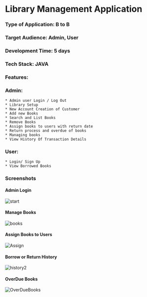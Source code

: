 # Library Management Application
### Type of Application: B to B
### Target Audience: Admin, User
### Development Time: 5 days
### Tech Stack: JAVA

### Features:
### Admin:
	* Admin user Login / Log Out
	* Library Setup
	* New Account Creation of Customer
	* Add new Books
	* Search and List Books
	* Remove Books
	* Assign books to users with return date
	* Return process and overdue of books
	* Managing books
	* View History Of Transaction Details 
	
### User:
	* Login/ Sign Up
	* View Borrowed Books

### Screenshots
#### Admin Login
![start](https://github.com/Nivetha42/LibraryManagement/assets/143746667/d9f61943-2fa2-403e-a686-dc200a7b303b)
#### Manage Books
![books](https://github.com/Nivetha42/LibraryManagement/assets/143746667/3dff63fe-21fb-4355-8b12-4ee40c16b43c)
#### Assign Books to Users
![Assign](https://github.com/Nivetha42/LibraryManagement/assets/143746667/bdafac8f-de0c-41b6-b438-9abcaaf709ca)
#### Borrow or Return History
![history2](https://github.com/Nivetha42/LibraryManagement/assets/143746667/5e429b08-962c-4709-9682-e42d655c9098)
#### OverDue Books
![OverDueBooks](https://github.com/Nivetha42/LibraryManagement/assets/143746667/2e6ede04-7e4d-404e-9b22-9014f7b78c9d)

